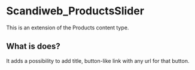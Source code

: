 # Scandiweb_ProductsSlider

This is an extension of the Products content type.

## What is does?

It adds a possibility to add title, button-like link with any url for that button.